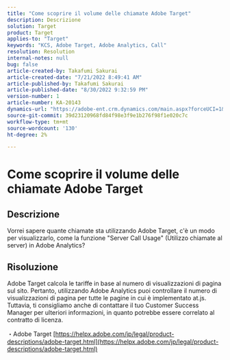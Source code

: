 ```yaml
---
title: "Come scoprire il volume delle chiamate Adobe Target"
description: Descrizione
solution: Target
product: Target
applies-to: "Target"
keywords: "KCS, Adobe Target, Adobe Analytics, Call"
resolution: Resolution
internal-notes: null
bug: false
article-created-by: Takafumi Sakurai
article-created-date: "7/21/2022 8:49:41 AM"
article-published-by: Takafumi Sakurai
article-published-date: "8/30/2022 9:32:59 PM"
version-number: 1
article-number: KA-20143
dynamics-url: "https://adobe-ent.crm.dynamics.com/main.aspx?forceUCI=1&pagetype=entityrecord&etn=knowledgearticle&id=7fa41b08-d208-ed11-82e4-00224808e7b0"
source-git-commit: 39d23120968fd84f98e3f9e1b276f98f1e020c7c
workflow-type: tm+mt
source-wordcount: '130'
ht-degree: 2%

---
```


# Come scoprire il volume delle chiamate Adobe Target

## Descrizione

Vorrei sapere quante chiamate sta utilizzando Adobe Target, c&#39;è un modo per visualizzarlo, come la funzione &quot;Server Call Usage&quot; (Utilizzo chiamate al server) in Adobe Analytics?

## Risoluzione


Adobe Target calcola le tariffe in base al numero di visualizzazioni di pagina sul sito. Pertanto, utilizzando Adobe Analytics puoi controllare il numero di visualizzazioni di pagina per tutte le pagine in cui è implementato at.js. Tuttavia, ti consigliamo anche di contattare il tuo Customer Success Manager per ulteriori informazioni, in quanto potrebbe essere correlato al contratto di licenza.

・Adobe Target
[https://helpx.adobe.com/jp/legal/product-descriptions/adobe-target.html](https://helpx.adobe.com/jp/legal/product-descriptions/adobe-target.html)


